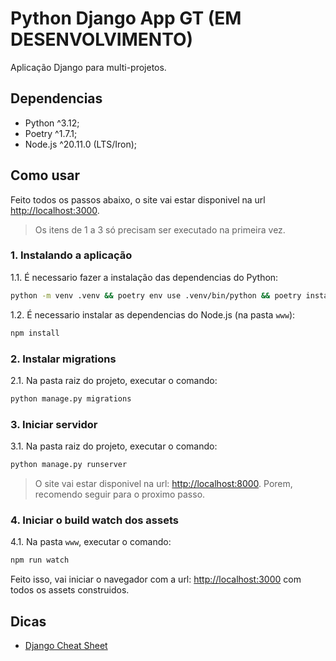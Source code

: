 # Python Django App GT (EM DESENVOLVIMENTO)
Aplicação Django para multi-projetos.

## Dependencias
- Python ^3.12;
- Poetry ^1.7.1;
- Node.js ^20.11.0 (LTS/Iron);

## Como usar
Feito todos os passos abaixo, o site vai estar disponivel na url [http://localhost:3000](http://localhost:3000).
> Os itens de 1 a 3 só precisam ser executado na primeira vez. 

### 1. Instalando a aplicação
1.1. É necessario fazer a instalação das dependencias do Python:
```sh
python -m venv .venv && poetry env use .venv/bin/python && poetry install
```
1.2. É necessario instalar as dependencias do Node.js (na pasta `www`):
```sh
npm install
``` 

### 2. Instalar migrations
2.1. Na pasta raiz do projeto, executar o comando:
```sh
python manage.py migrations
```

### 3. Iniciar servidor
3.1. Na pasta raiz do projeto, executar o comando:
```sh
python manage.py runserver
```
> O site vai estar disponivel na url: [http://localhost:8000](http://localhost:8000). Porem, recomendo seguir para o proximo passo.

### 4. Iniciar o build watch dos assets
4.1. Na pasta `www`, executar o comando:
```sh
npm run watch
```
Feito isso, vai iniciar o navegador com a url: [http://localhost:3000](http://localhost:3000) com todos os assets construidos.


## Dicas
- [Django Cheat Sheet](https://github.com/lucrae/django-cheat-sheet)

